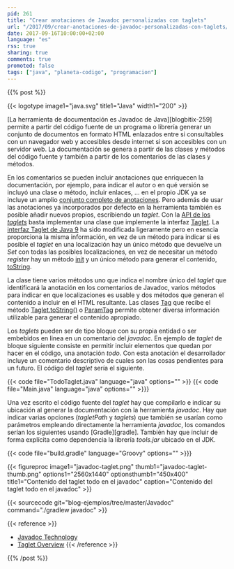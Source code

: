 ```yaml
---
pid: 261
title: "Crear anotaciones de Javadoc personalizadas con taglets"
url: "/2017/09/crear-anotaciones-de-javadoc-personalizadas-con-taglets/"
date: 2017-09-16T10:00:00+02:00
language: "es"
rss: true
sharing: true
comments: true
promoted: false
tags: ["java", "planeta-codigo", "programacion"]
---
```


{{% post %}}

{{< logotype image1="java.svg" title1="Java" width1="200" >}}

[La herramienta de documentación es Javadoc de Java][blogbitix-259] permite a partir del código fuente de un programa o librería generar un conjunto de documentos en formato HTML enlazados entre si consultables con un navegador web y accesibles desde internet si son accesibles con un servidor web. La documentación se genera a partir de las clases y métodos del código fuente y también a partir de los comentarios de las clases y métodos.

En los comentarios se pueden incluir anotaciones que enriquecen la documentación, por ejemplo, para indicar el autor o en qué versión se incluyó una clase o método, incluir enlaces, ... en el propio JDK ya se incluye un amplio [conjunto completo de anotaciones](https://docs.oracle.com/javase/8/docs/technotes/tools/windows/javadoc.html#javadoctags). Pero además de usar las anotaciones ya incorporados por defecto en la herramienta también es posible añadir nuevos propios, escribiendo un _taglet_. Con la [API de los _taglets_](https://docs.oracle.com/javase/8/docs/technotes/guides/javadoc/taglet/overview.html) basta implementar una clase que implemente la interfaz [Taglet](https://docs.oracle.com/javase/8/docs/jdk/api/javadoc/taglet/com/sun/tools/doclets/Taglet.html). La [interfaz Taglet de Java 9](http://download.java.net/java/jdk9/docs/api/jdk/javadoc/doclet/Taglet.html) ha sido modificada ligeramente pero en esencia proporciona la misma información, en vez de un método para indicar si es posible el _taglet_ en una localización hay un único método que devuelve un _Set_ con todas las posibles localizaciones, en vez de necesitar un método _register_ hay un método [init](http://download.java.net/java/jdk9/docs/api/jdk/javadoc/doclet/Taglet.html#init-jdk.javadoc.doclet.DocletEnvironment-jdk.javadoc.doclet.Doclet-) y un único método para generar el contenido, [toString](http://download.java.net/java/jdk9/docs/api/jdk/javadoc/doclet/Taglet.html#toString-java.util.List-javax.lang.model.element.Element-).

La clase tiene varios métodos uno que indica el nombre único del _taglet_ que identificará la anotación en los comentarios de Javadoc, varios métodos para indicar en que localizaciones es usable y dos métodos que generan el contenido a incluir en el HTML resultante. Las clases [Tag](https://docs.oracle.com/javase/8/docs/jdk/api/javadoc/doclet/com/sun/javadoc/Tag.html) que recibe el método [Taglet.toString()](https://docs.oracle.com/javase/8/docs/jdk/api/javadoc/taglet/com/sun/tools/doclets/Taglet.html#toString-com.sun.javadoc.Tag-) o [ParamTag](https://docs.oracle.com/javase/8/docs/jdk/api/javadoc/doclet/com/sun/javadoc/ParamTag.html) permite obtener diversa información utilizable para generar el contenido apropiado.

Los _taglets_ pueden ser de tipo bloque con su propia entidad o ser embebidos en linea en un comentario del _javadoc_. En ejemplo de _taglet_ de bloque siguiente consiste en permitir incluir elementos que quedan por hacer en el código, una anotación _todo_. Con esta anotación el desarrollador incluye un comentario descriptivo de cuales son las cosas pendientes para un futuro. El código del _taglet_ sería el siguiente.

{{< code file="TodoTaglet.java" language="java" options="" >}}
{{< code file="Main.java" language="java" options="" >}}}

Una vez escrito el código fuente del _taglet_ hay que compilarlo e indicar su ubicación al generar la documentación con la herramienta _javadoc_. Hay que indicar varias opciones (_tagletPath_ y _taglets_) que también se usarían como parámetros empleando directamente la herramienta _javadoc_, los comandos serían los siguientes usando [Gradle][gradle]. También hay que incluir de forma explícita como dependencia la librería _tools.jar_ ubicado en el JDK.

{{< code file="build.gradle" language="Groovy" options="" >}}}

{{< figureproc
    image1="javadoc-taglet.png" thumb1="javadoc-taglet-thumb.png" options1="2560x1440" optionsthumb1="450x400" title1="Contenido del taglet todo en el javadoc"
    caption="Contenido del taglet todo en el javadoc" >}}

{{< sourcecode git="blog-ejemplos/tree/master/Javadoc" command="./gradlew javadoc" >}}

{{< reference >}}
* [Javadoc Technology](https://docs.oracle.com/javase/8/docs/technotes/guides/javadoc/index.html)
* [Taglet Overview](https://docs.oracle.com/javase/8/docs/technotes/guides/javadoc/taglet/overview.html)
{{< /reference >}}

{{% /post %}}

